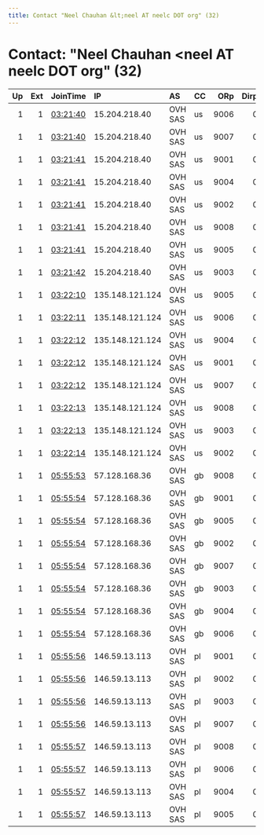 ```yaml
---
title: Contact "Neel Chauhan &lt;neel AT neelc DOT org" (32)
---
```


# Contact: "Neel Chauhan &lt;neel AT neelc DOT org" (32)

|   Up |   Ext | JoinTime                                                                                              | IP              | AS      | CC   |   ORp |   Dirp | OS    | Version   | Nickname   |   eFamMembers |
|-----:|------:|:------------------------------------------------------------------------------------------------------|:----------------|:--------|:-----|------:|-------:|:------|:----------|:-----------|--------------:|
|    1 |     1 | [03:21:40](https://nusenu.github.io/OrNetStats/w/relay/0601A2CBCFAE793E4A4D01B21282FA859DAEADB4.html) | 15.204.218.40   | OVH SAS | us   |  9006 |      0 | Linux | 0.4.7.13  | opsrelayB6 |            36 |
|    1 |     1 | [03:21:40](https://nusenu.github.io/OrNetStats/w/relay/B046C7875331873C056525985ECFEB46422080AD.html) | 15.204.218.40   | OVH SAS | us   |  9007 |      0 | Linux | 0.4.7.13  | opsrelayB7 |            36 |
|    1 |     1 | [03:21:41](https://nusenu.github.io/OrNetStats/w/relay/429F6AC2CB4109264FC15FA2B5BE684948B23626.html) | 15.204.218.40   | OVH SAS | us   |  9001 |      0 | Linux | 0.4.7.13  | opsrelayB1 |            36 |
|    1 |     1 | [03:21:41](https://nusenu.github.io/OrNetStats/w/relay/518842E808C15E4E64CC4D2B1BE4AB655EE2BAA7.html) | 15.204.218.40   | OVH SAS | us   |  9004 |      0 | Linux | 0.4.7.13  | opsrelayB4 |            36 |
|    1 |     1 | [03:21:41](https://nusenu.github.io/OrNetStats/w/relay/683A38A43C32AF905447A247D121490665D5BA72.html) | 15.204.218.40   | OVH SAS | us   |  9002 |      0 | Linux | 0.4.7.13  | opsrelayB2 |            36 |
|    1 |     1 | [03:21:41](https://nusenu.github.io/OrNetStats/w/relay/A64C1EB191016B14AD3EC4A18F04777C7EC0C62D.html) | 15.204.218.40   | OVH SAS | us   |  9008 |      0 | Linux | 0.4.7.13  | opsrelayB8 |            36 |
|    1 |     1 | [03:21:41](https://nusenu.github.io/OrNetStats/w/relay/E29727F1EC26F269E3122DABFD2BD71AC7CA35C4.html) | 15.204.218.40   | OVH SAS | us   |  9005 |      0 | Linux | 0.4.7.13  | opsrelayB5 |            36 |
|    1 |     1 | [03:21:42](https://nusenu.github.io/OrNetStats/w/relay/69FCA578DDE9E16AA0D0A54ACE6623E65DC052DC.html) | 15.204.218.40   | OVH SAS | us   |  9003 |      0 | Linux | 0.4.7.13  | opsrelayB3 |            36 |
|    1 |     1 | [03:22:10](https://nusenu.github.io/OrNetStats/w/relay/FED7827C761F18938D4CC8D8BDBECFC5BFFF95C7.html) | 135.148.121.124 | OVH SAS | us   |  9005 |      0 | Linux | 0.4.7.13  | opsrelayA5 |            36 |
|    1 |     1 | [03:22:11](https://nusenu.github.io/OrNetStats/w/relay/096472DC09D4ACDD11DC032DA96376329E6962EC.html) | 135.148.121.124 | OVH SAS | us   |  9006 |      0 | Linux | 0.4.7.13  | opsrelayA6 |            36 |
|    1 |     1 | [03:22:12](https://nusenu.github.io/OrNetStats/w/relay/0A23830EF2CB5210CEB02125ED6A84E1D3B5E457.html) | 135.148.121.124 | OVH SAS | us   |  9004 |      0 | Linux | 0.4.7.13  | opsrelayA4 |            36 |
|    1 |     1 | [03:22:12](https://nusenu.github.io/OrNetStats/w/relay/52A0801DFD404DD1B9C4E6C2F633E79762DD4B86.html) | 135.148.121.124 | OVH SAS | us   |  9001 |      0 | Linux | 0.4.7.13  | opsrelayA1 |            36 |
|    1 |     1 | [03:22:12](https://nusenu.github.io/OrNetStats/w/relay/6D7AD9A8CA05CBA7C41F6D091C352B46F3F0D087.html) | 135.148.121.124 | OVH SAS | us   |  9007 |      0 | Linux | 0.4.7.13  | opsrelayA7 |            36 |
|    1 |     1 | [03:22:13](https://nusenu.github.io/OrNetStats/w/relay/671FF484A7D244949522F08F1DFE9BDC5E663C11.html) | 135.148.121.124 | OVH SAS | us   |  9008 |      0 | Linux | 0.4.7.13  | opsrelayA8 |            36 |
|    1 |     1 | [03:22:13](https://nusenu.github.io/OrNetStats/w/relay/67CAE8CD5AFF7A0F90CF08BC7679D4626B2C8E6F.html) | 135.148.121.124 | OVH SAS | us   |  9003 |      0 | Linux | 0.4.7.13  | opsrelayA3 |            36 |
|    1 |     1 | [03:22:14](https://nusenu.github.io/OrNetStats/w/relay/E1E99C9C48054C988A124BE5678A45F883FC8E72.html) | 135.148.121.124 | OVH SAS | us   |  9002 |      0 | Linux | 0.4.7.13  | opsrelayA2 |            36 |
|    1 |     1 | [05:55:53](https://nusenu.github.io/OrNetStats/w/relay/6F4F9CE003F0EA55CF0341281C50EDF8E9E4EDAA.html) | 57.128.168.36   | OVH SAS | gb   |  9008 |      0 | Linux | 0.4.7.13  | opsrelayD8 |            36 |
|    1 |     1 | [05:55:54](https://nusenu.github.io/OrNetStats/w/relay/15D8825D707BFA8FEFD38AF5CAD0AF31ED5A6C92.html) | 57.128.168.36   | OVH SAS | gb   |  9001 |      0 | Linux | 0.4.7.13  | opsrelayD1 |            36 |
|    1 |     1 | [05:55:54](https://nusenu.github.io/OrNetStats/w/relay/3E544CF520520D3C6D385936752BB0A9AB800CB9.html) | 57.128.168.36   | OVH SAS | gb   |  9005 |      0 | Linux | 0.4.7.13  | opsrelayD5 |            36 |
|    1 |     1 | [05:55:54](https://nusenu.github.io/OrNetStats/w/relay/5F7186514D036B9EC0FDC72CB689AE64BE25DCBF.html) | 57.128.168.36   | OVH SAS | gb   |  9002 |      0 | Linux | 0.4.7.13  | opsrelayD2 |            36 |
|    1 |     1 | [05:55:54](https://nusenu.github.io/OrNetStats/w/relay/7515F001D07CEF4AD71855806CF6F15A4D0AD107.html) | 57.128.168.36   | OVH SAS | gb   |  9007 |      0 | Linux | 0.4.7.13  | opsrelayD7 |            36 |
|    1 |     1 | [05:55:54](https://nusenu.github.io/OrNetStats/w/relay/91490D6D6D352A9B430430ADB768CE2FA7AFC0CF.html) | 57.128.168.36   | OVH SAS | gb   |  9003 |      0 | Linux | 0.4.7.13  | opsrelayD3 |            36 |
|    1 |     1 | [05:55:54](https://nusenu.github.io/OrNetStats/w/relay/D55D2C600A9AE8F36E04F582FAFD61C83039649B.html) | 57.128.168.36   | OVH SAS | gb   |  9004 |      0 | Linux | 0.4.7.13  | opsrelayD4 |            36 |
|    1 |     1 | [05:55:54](https://nusenu.github.io/OrNetStats/w/relay/E8CCB4079FBD7C6AED2E4CA01162BAA84401F296.html) | 57.128.168.36   | OVH SAS | gb   |  9006 |      0 | Linux | 0.4.7.13  | opsrelayD6 |            36 |
|    1 |     1 | [05:55:56](https://nusenu.github.io/OrNetStats/w/relay/44D0DB2FD2B42D3D7FF25BABE8DFD54BA4A42C8B.html) | 146.59.13.113   | OVH SAS | pl   |  9001 |      0 | Linux | 0.4.7.13  | opsrelayC1 |            36 |
|    1 |     1 | [05:55:56](https://nusenu.github.io/OrNetStats/w/relay/473EB042F9D27AA53A1C5628B68A8C23CFCECCFA.html) | 146.59.13.113   | OVH SAS | pl   |  9002 |      0 | Linux | 0.4.7.13  | opsrelayC2 |            36 |
|    1 |     1 | [05:55:56](https://nusenu.github.io/OrNetStats/w/relay/BD4EA74DFE253060AD3390C3646337587115012F.html) | 146.59.13.113   | OVH SAS | pl   |  9003 |      0 | Linux | 0.4.7.13  | opsrelayC3 |            36 |
|    1 |     1 | [05:55:56](https://nusenu.github.io/OrNetStats/w/relay/D9980A61BB068E4B7EF6EC4C14BE26B35FF47396.html) | 146.59.13.113   | OVH SAS | pl   |  9007 |      0 | Linux | 0.4.7.13  | opsrelayC7 |            36 |
|    1 |     1 | [05:55:57](https://nusenu.github.io/OrNetStats/w/relay/95FF88227C4427A7BDB7A59A1B51C2EFC79601D7.html) | 146.59.13.113   | OVH SAS | pl   |  9008 |      0 | Linux | 0.4.7.13  | opsrelayC8 |            36 |
|    1 |     1 | [05:55:57](https://nusenu.github.io/OrNetStats/w/relay/96B5E6604C14C3875BE33B16C9A9DBC274851A02.html) | 146.59.13.113   | OVH SAS | pl   |  9006 |      0 | Linux | 0.4.7.13  | opsrelayC6 |            36 |
|    1 |     1 | [05:55:57](https://nusenu.github.io/OrNetStats/w/relay/B52837F5FEC0A19A8871AFDEDF598F740F874E0B.html) | 146.59.13.113   | OVH SAS | pl   |  9004 |      0 | Linux | 0.4.7.13  | opsrelayC4 |            36 |
|    1 |     1 | [05:55:57](https://nusenu.github.io/OrNetStats/w/relay/E512EFCB258B08CA395A5143A067C5ADBCF653CD.html) | 146.59.13.113   | OVH SAS | pl   |  9005 |      0 | Linux | 0.4.7.13  | opsrelayC5 |            36 |
